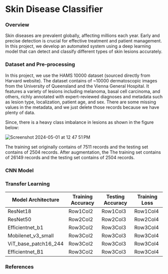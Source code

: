 # Skin Disease Classifier
### Overview
Skin diseases are prevalent globally, affecting millions each year. Early and precise detection is crucial for effective treatment and patient management. In this project, we develop an automated system using a deep learning model that can detect and classify different types of skin lesions accurately.

### Dataset and Pre-processing
In this project, we use the HAMS 10000 dataset (sourced directly from Harvard website). The dataset contains of ~10000 dermatoscopic images from the University of Queensland and the Vienna General Hospital. It features a variety of lesions including melanoma, basal cell carcinoma, and others, richly annotated with expert-reviewed diagnoses and metadata such as lesion type, localization, patient age, and sex. There are some missing values in the metadata, and we just delete those records because we have plenty of data.


Since, there is a heavy class imbalance in lesions as shown in the figure below:

![Screenshot 2024-05-01 at 12 47 51 PM](https://github.com/rahul-purswani/skin-disease-classifier/assets/70603471/4cd9cead-7478-44d2-b2d6-f8cef6ec3ecc)

The training set originally contains of 7511 records and the testing set contains of 2504 records. After augmentation, the The training set contains of 26149 records and the testing set contains of 2504 records.

### CNN Model

### Transfer Learning

| Model Architecture | Training Accuracy | Testing Accuracy | Training Loss |
|----------|----------|----------|----------|
| ResNet18 | Row1Col2 | Row1Col3 | Row1Col4 |
| ResNet50 | Row2Col2 | Row2Col3 | Row2Col4 |
| Efficientnet_b1 | Row3Col2 | Row3Col3 | Row3Col4 |
| Mobilenet_v3_small | Row3Col2 | Row3Col3 | Row3Col4 |
| ViT_base_patch16_244 | Row3Col2 | Row3Col3 | Row3Col4 |
| Efficientnet_B1 | Row3Col2 | Row3Col3 | Row3Col4 |

### References
